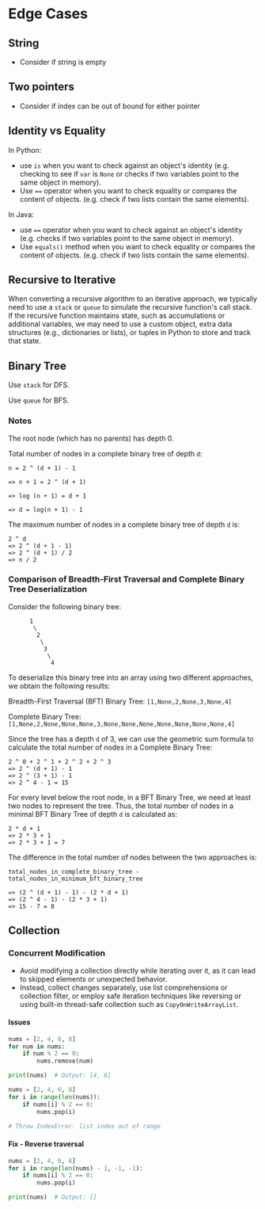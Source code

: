 # Edge Cases

## String

- Consider if string is empty

## Two pointers

- Consider if index can be out of bound for either pointer

## Identity vs Equality

In Python:
  - use `is` when you want to check against an object's identity (e.g. checking to see if `var` is `None` or checks if two variables point to the same object in memory).
  - Use `==` operator when you want to check equality or compares the content of objects. (e.g. check if two lists contain the same elements).

In Java:
  - use `==` operator when you want to check against an object's identity (e.g. checks if two variables point to the same object in memory).
  - Use `equals()` method when you want to check equality or compares the content of objects. (e.g. check if two lists contain the same elements).

## Recursive to Iterative

When converting a recursive algorithm to an iterative approach, we typically need to use a `stack` or `queue` to simulate the recursive function's call stack. If the recursive function maintains state, such as accumulations or additional variables, we may need to use a custom object, extra data structures (e.g., dictionaries or lists), or tuples in Python to store and track that state.

## Binary Tree

Use `stack` for DFS.

Use `queue` for BFS.

### Notes

The root node (which has no parents) has depth 0.

Total number of nodes in a complete binary tree of depth `d`:

```
n = 2 ^ (d + 1) - 1

=> n + 1 = 2 ^ (d + 1)

=> log (n + 1) = d + 1

=> d = log(n + 1) - 1
```

The maximum number of nodes in a complete binary tree of depth `d` is:
```
2 ^ d
=> 2 ^ (d + 1 - 1)
=> 2 ^ (d + 1) / 2
=> n / 2
```

### Comparison of Breadth-First Traversal and Complete Binary Tree Deserialization

Consider the following binary tree:

```
      1
       \
        2
         \
          3
           \
            4
```

To deserialize this binary tree into an array using two different approaches, we obtain the following results:

Breadth-First Traversal (BFT) Binary Tree:
`[1,None,2,None,3,None,4]`

Complete Binary Tree:
`[1,None,2,None,None,None,3,None,None,None,None,None,None,None,4]`

Since the tree has a depth `d` of 3, we can use the geometric sum formula to calculate the total number of nodes in a Complete Binary Tree:
```
2 ^ 0 + 2 ^ 1 + 2 ^ 2 + 2 ^ 3
=> 2 ^ (d + 1) - 1
=> 2 ^ (3 + 1) - 1
=> 2 ^ 4 - 1 = 15
```

For every level below the root node, in a BFT Binary Tree, we need at least two nodes to represent the tree.
Thus, the total number of nodes in a minimal BFT Binary Tree of depth `d` is calculated as:
```
2 * d + 1
=> 2 * 3 + 1
=> 2 * 3 + 1 = 7
```

The difference in the total number of nodes between the two approaches is:

```
total_nodes_in_complete_binary_tree - total_nodes_in_minimum_bft_binary_tree

=> (2 ^ (d + 1) - 1) - (2 * d + 1)
=> (2 ^ 4 - 1) - (2 * 3 + 1)
=> 15 - 7 = 8
```
## Collection

### Concurrent Modification

- Avoid modifying a collection directly while iterating over it, as it can lead to skipped elements or unexpected behavior.
- Instead, collect changes separately, use list comprehensions or collection filter, or employ safe iteration techniques like reversing or using built-in thread-safe collection such as `CopyOnWriteArrayList`.

#### Issues
```python
nums = [2, 4, 6, 8]
for num in nums:
    if num % 2 == 0:
        nums.remove(num)

print(nums)  # Output: [4, 8]
```

```python
nums = [2, 4, 6, 8]
for i in range(len(nums)):
    if nums[i] % 2 == 0:
        nums.pop(i)

# Throw IndexError: list index out of range
```

#### Fix - Reverse traversal
```python
nums = [2, 4, 6, 8]
for i in range(len(nums) - 1, -1, -1):
    if nums[i] % 2 == 0:
        nums.pop(i)

print(nums)  # Output: []
```